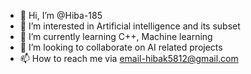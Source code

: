 - 👋 Hi, I’m @Hiba-185
- 👀 I’m interested in Artificial intelligence and its subset
- 🌱 I’m currently learning C++, Machine learning 
- 💞️ I’m looking to collaborate on AI related projects 
- 📫 How to reach me via email-hibak5812@gmail.com 

<!---
Hiba-185/Hiba-185 is a ✨ special ✨ repository because its `README.md` (this file) appears on your GitHub profile.
You can click the Preview link to take a look at your changes.
--->
